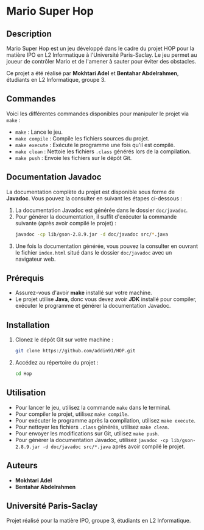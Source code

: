 # Mario Super Hop

## Description

Mario Super Hop est un jeu développé dans le cadre du projet HOP pour la matière IPO en L2 Informatique à l'Université Paris-Saclay. Le jeu permet au joueur de contrôler Mario et de l'amener à sauter pour éviter des obstacles.

Ce projet a été réalisé par **Mokhtari Adel** et **Bentahar Abdelrahmen**, étudiants en L2 Informatique, groupe 3.

## Commandes

Voici les différentes commandes disponibles pour manipuler le projet via `make` :

- `make` : Lance le jeu.
- `make compile` : Compile les fichiers sources du projet.
- `make execute` : Exécute le programme une fois qu'il est compilé.
- `make clean` : Nettoie les fichiers `.class` générés lors de la compilation.
- `make push` : Envoie les fichiers sur le dépôt Git.

## Documentation Javadoc

La documentation complète du projet est disponible sous forme de **Javadoc**. Vous pouvez la consulter en suivant les étapes ci-dessous :

1. La documentation Javadoc est générée dans le dossier `doc/javadoc`.
2. Pour générer la documentation, il suffit d'exécuter la commande suivante (après avoir compilé le projet) :
   ```bash
   javadoc -cp lib/gson-2.8.9.jar -d doc/javadoc src/*.java
   ```
3. Une fois la documentation générée, vous pouvez la consulter en ouvrant le fichier `index.html` situé dans le dossier `doc/javadoc` avec un navigateur web.

## Prérequis

- Assurez-vous d'avoir **make** installé sur votre machine.
- Le projet utilise **Java**, donc vous devez avoir **JDK** installé pour compiler, exécuter le programme et générer la documentation Javadoc.

## Installation

1. Clonez le dépôt Git sur votre machine :
   ```bash
   git clone https://github.com/addin91/HOP.git
   ```
2. Accédez au répertoire du projet :
   ```bash
   cd Hop
   ```

## Utilisation

- Pour lancer le jeu, utilisez la commande `make` dans le terminal.
- Pour compiler le projet, utilisez `make compile`.
- Pour exécuter le programme après la compilation, utilisez `make execute`.
- Pour nettoyer les fichiers `.class` générés, utilisez `make clean`.
- Pour envoyer les modifications sur Git, utilisez `make push`.
- Pour générer la documentation Javadoc, utilisez `javadoc -cp lib/gson-2.8.9.jar -d doc/javadoc src/*.java` après avoir compilé le projet.

## Auteurs

- **Mokhtari Adel**
- **Bentahar Abdelrahmen**

## Université Paris-Saclay

Projet réalisé pour la matière IPO, groupe 3, étudiants en L2 Informatique.
